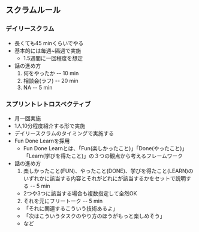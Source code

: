 ## スクラムルール

### デイリースクラム
- 長くても45 minくらいでやる
- 基本的には毎週~隔週で実施
  - 1.5週間に一回程度を想定
- 話の進め方
  1. 何をやったか -- 10 min
  2. 相談会(ラフ) -- 20 min
  3. NA -- 5 min


### スプリントレトロスペクティブ
- 月一回実施
- 1人10分程度紹介する形で実施
- デイリースクラムのタイミングで実施する
- Fun Done Learnを採用
  - Fun Done Learnとは、「Fun(楽しかったこと)」「Done(やったこと)」「Learn(学びを得たこと)」の３つの観点から考えるフレームワーク
- 話の進め方
  1. 楽しかったこと(FUN)、やったこと(DONE)、学びを得たこと(LEARN)のいずれかに該当する内容とそれがどれにが該当するかをセットで説明する -- 5 min
    - 2つや3つに該当する場合も複数指定して全然OK
  2. それを元にフリートーク -- 5 min
    - 「それに関連するこういう技術あるよ」
    - 「次はこういうタスクのやり方のほうがもっと楽しめそう」
    - など
